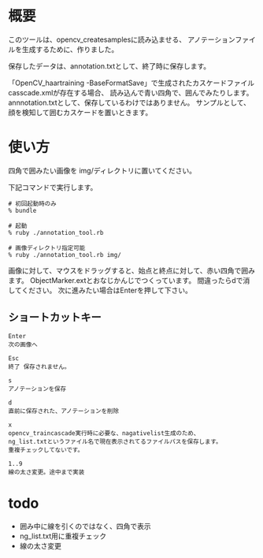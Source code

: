 # 概要
このツールは、opencv_createsamplesに読み込ませる、
アノテーションファイルを生成するために、作りました。

保存したデータは、annotation.txtとして、終了時に保存します。

「OpenCV_haartraining -BaseFormatSave」で生成されたカスケードファイルcasscade.xmlが存在する場合、
読み込んで青い四角で、囲んでみたりします。annnotation.txtとして、保存しているわけではありません。
サンプルとして、顔を検知して囲むカスケードを置いときます。

# 使い方
四角で囲みたい画像を img/ディレクトリに置いてください。

下記コマンドで実行します。

```
# 初回起動時のみ
% bundle

# 起動
% ruby ./annotation_tool.rb

# 画像ディレクトリ指定可能
% ruby ./annotation_tool.rb img/
```

画像に対して、マウスをドラッグすると、始点と終点に対して、赤い四角で囲みます。
ObjectMarker.extとおなじかんじでつくっています。
間違ったらdで消してください。
次に進みたい場合はEnterを押して下さい。


## ショートカットキー

```
Enter
次の画像へ

Esc
終了 保存されません。

s
アノテーションを保存

d
直前に保存された、アノテーションを削除

x
opencv_traincascade実行時に必要な、nagativelist生成のため、
ng_list.txtというファイル名で現在表示されてるファイルパスを保存します。
重複チェックしてないです。

1..9
線の太さ変更。途中まで実装
```

# todo
- 囲み中に線を引くのではなく、四角で表示
- ng_list.txt用に重複チェック
- 線の太さ変更
